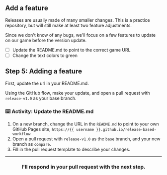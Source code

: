 ## Add a feature

Releases are usually made of many smaller changes.  This is a  practice repository, but will still make at least two feature adjustments.

Since we don't know of any bugs, we'll focus on a few features to update on our game before the version update.

- [ ] Update the README.md to point to the correct game URL
- [ ] Change the text colors to green

## Step 5: Adding a feature

First, update the url in your README.md.

Using the GitHub flow, make your update, and open a pull request with `release-v1.0` as your base branch.

### :keyboard: Activity: Update the README.md

1. On a new branch, change the URL in the `README.md` to point to your own GitHub Pages site, `https://{{ username }}.github.io/release-based-workflow`
1. Open a pull request with `release-v1.0` as the `base` branch, and your new branch as `compare`.
1. Fill in the pull request template to describe your changes.

<hr>
<h3 align="center">I'll respond in your pull request with the next step.</h3>
